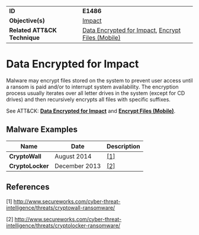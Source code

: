 |||
|---------|------------------------|
|**ID**|**E1486**|
|**Objective(s)**|[Impact](https://github.com/MBCProject/mbc-markdown/tree/master/impact)|
|**Related ATT&CK Technique**|[Data Encrypted for Impact](https://attack.mitre.org/techniques/T1486/), [Encrypt Files (Mobile)](https://attack.mitre.org/techniques/T1471/)|


Data Encrypted for Impact 
=========================
Malware may encrypt files stored on the system to prevent user access until a ransom is paid and/or to interrupt system availability. The encryption process usually iterates over all letter drives in the system (except for CD drives) and then recursively encrypts all files with specific suffixes.

See ATT&CK: [**Data Encrypted for Impact**](https://attack.mitre.org/techniques/T1486/) and [**Encrypt Files (Mobile)**](https://attack.mitre.org/techniques/T1471/). 

Malware Examples
----------------
|Name|Date|Description|
|-----------------------------|-----------|-----------------------------|
|**CryptoWall** | August 2014 | [[1]](#1)| 
|**CryptoLocker**| December 2013| [[2]](#2)| 

References
----------
<a name="1">[1]</a> http://www.secureworks.com/cyber-threat-intelligence/threats/cryptowall-ransomware/

<a name="2">[2]</a> http://www.secureworks.com/cyber-threat-intelligence/threats/cryptolocker-ransomware/


 